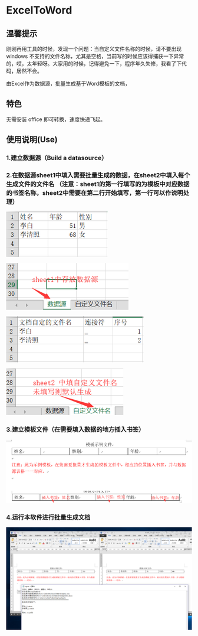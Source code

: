 # ExcelToWord

## 温馨提示
刚刚再用工具的时候，发现一个问题：当自定义文件名称的时候，请不要出现 windows 不支持的文件名称，尤其是空格，当前写的时候应该得捕获一下异常的，哎，太年轻呀。大家用的时候，记得避免一下，程序年久失修，我看了下代码，居然不会。

由Excel作为数据源，批量生成基于Word模板的文档，

## 特色

无需安装 office 即可转换，速度快递飞起。

## 使用说明(Use)

### 1.建立数据源（Build a datasource）

### 2.在数据源sheet1中填入需要批量生成的数据，在sheet2中填入每个生成文件的文件名 （注意：sheet1的第一行填写的为模板中对应数据的书签名称，sheet2中需要在第二行开始填写，第一行可以作说明处理）
![Image text](https://github.com/Shijf/ExcelToWord/blob/master/img/datasource1.png)

![Image text](https://github.com/Shijf/ExcelToWord/blob/master/img/datasource2.png)

![Image text](https://github.com/Shijf/ExcelToWord/blob/master/img/datasource3.png)

![Image text](https://github.com/Shijf/ExcelToWord/blob/master/img/datasource4.png)

### 3.建立模板文件（在需要填入数据的地方插入书签）

![Image text](https://github.com/Shijf/ExcelToWord/blob/master/img/templete.png)

### 4.运行本软件进行批量生成文档

![Image text](https://github.com/Shijf/ExcelToWord/blob/master/img/output.png)







